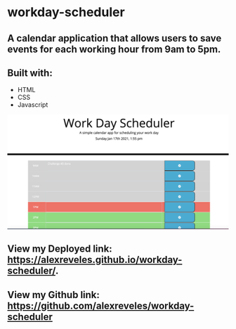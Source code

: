# workday-scheduler

## A calendar application that allows users to save events for each working hour from 9am to 5pm.

## Built with:
* HTML
* CSS
* Javascript


![](./Develop/images/workday-calendar.png) 


## View my Deployed link: https://alexreveles.github.io/workday-scheduler/.

## View my Github link: https://github.com/alexreveles/workday-scheduler
